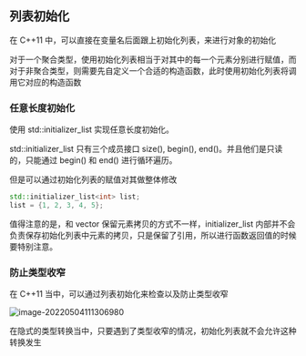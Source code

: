 ## 列表初始化
在 C++11 中，可以直接在变量名后面跟上初始化列表，来进行对象的初始化

对于一个聚合类型，使用初始化列表相当于对其中的每一个元素分别进行赋值，而对于非聚合类型，则需要先自定义一个合适的构造函数，此时使用初始化列表将调用它对应的构造函数

### 任意长度初始化
使用 std::initializer_list 实现任意长度初始化。

std::initializer_list 只有三个成员接口 size(), begin(), end()。并且他们是只读的，只能通过 begin() 和 end() 进行循环遍历。

但是可以通过初始化列表的赋值对其做整体修改

```cpp
std::initializer_list<int> list;
list = {1, 2, 3, 4, 5};
```

值得注意的是，和 vector 保留元素拷贝的方式不一样，initializer_list 内部并不会负责保存初始化列表中元素的拷贝，只是保留了引用，所以进行函数返回值的时候要特别注意。

###  防止类型收窄
在 C++11 当中，可以通过列表初始化来检查以及防止类型收窄

![image-20220504111306980](C:\Users\86181\AppData\Roaming\Typora\typora-user-images\image-20220504111306980.png)

在隐式的类型转换当中，只要遇到了类型收窄的情况，初始化列表就不会允许这种转换发生
